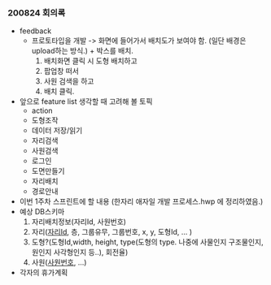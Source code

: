 ### 200824 회의록

- feedback
  - 프로토타입을 개발 -> 화면에 들어가서 배치도가 보여야 함. (일단 배경은 upload하는 방식.) + 박스를 배치.
    1. 배치화면 클릭 시 도형 배치하고
    2. 팝업창 떠서
    3. 사원 검색을 하고
    4. 배치 클릭.
- 앞으로 feature list 생각할 때 고려해 볼 토픽
  - action
  - 도형조작
  - 데이터 저장/읽기
  - 자리검색
  - 사원검색
  - 로그인
  - 도면만들기
  - 자리배치
  - 경로안내
- 이번 1주차 스프린트에 할 내용 (한자리 애자일 개발 프로세스.hwp 에 정리하였음.)
- 예상 DB스키마
  1. 자리배치정보(자리Id, 사원번호)
  2. 자리(<u>자리Id</u>, 층, 그룹유무, 그룹번호, x, y, 도형Id, ... )
  3. 도형?(도형Id,width, height, type(도형의 type. 나중에 사물인지 구조물인지, 원인지 사각형인지 등..), 회전율)
  4. 사원(<u>사원번호</u>, ...)
- 각자의 휴가계획

